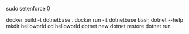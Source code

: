 sudo setenforce 0

docker build -t dotnetbase .
docker run -it dotnetbase bash
dotnet --help
mkdir helloworld
cd helloworld
dotnet new
dotnet restore
dotnet run


